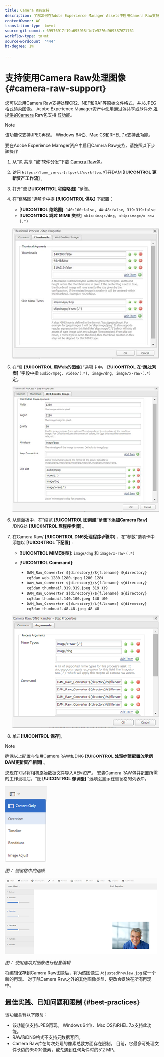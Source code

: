 ```yaml
---
title: Camera Raw支持
description: 了解如何在Adobe Experience Manager Assets中启用Camera Raw支持。
contentOwner: AG
translation-type: tm+mt
source-git-commit: 69976917f19a695908f1d7e5276d969587671761
workflow-type: tm+mt
source-wordcount: '444'
ht-degree: 1%

---
```



# 支持使用Camera Raw处理图像 {#camera-raw-support}

您可以启用Camera Raw支持处理CR2、NEF和RAF等原始文件格式，并以JPEG格式渲染图像。 Adobe Experience Manager资产中使用通过包共享或软件分 [发提供的Camera](https://www.adobeaemcloud.com/content/marketplace/marketplaceProxy.html?packagePath=/content/companies/public/adobe/packages/aem630/product/assets/aem-assets-cameraraw-pkg) Raw包支持 [该功能](https://experience.adobe.com/#/downloads/content/software-distribution/en/aem.html?package=/content/software-distribution/en/details.html/content/dam/aem/public/adobe/packages/aem630/product/assets/aem-assets-cameraraw-pkg)。

>[!NOTE]
>
>该功能仅支持JPEG再现。 Windows 64位、Mac OS和RHEL 7.x支持此功能。

要在Adobe Experience Manager资产中启用Camera Raw支持，请按照以下步骤操作：

1. 从“包 [共享](https://www.adobeaemcloud.com/content/marketplace/marketplaceProxy.html?packagePath=/content/companies/public/adobe/packages/aem630/product/assets/aem-assets-cameraraw-pkg) ”或“软件分发”下载 [Camera Raw包](https://experience.adobe.com/#/downloads/content/software-distribution/en/aem.html?package=/content/software-distribution/en/details.html/content/dam/aem/public/adobe/packages/aem630/product/assets/aem-assets-cameraraw-pkg)。

1. 访问 `https://[aem_server]:[port]/workflow`. 打开DAM **[!UICONTROL 更新资产工作流]** 。

1. 打开“流 **[!UICONTROL 程缩略图]** ”步骤。

1. 在“缩略图”选项卡中提 **[!UICONTROL 供以]** 下配置：

   * **[!UICONTROL 缩略图]**: `140:100:false, 48:48:false, 319:319:false`
   * **[!UICONTROL 跳过 MIME 类型]**: `skip:image/dng, skip:image/x-raw-(.*)`

   ![石](assets/chlimage_1-334.png)

1. 在“启 **[!UICONTROL 用Web的图像]** ”选项卡中， **[!UICONTROL 在“跳过列表]** ”字段中指 `audio/mpeg, video/(.*), image/dng, image/x-raw-(.*)`定。

   ![石](assets/chlimage_1-335.png)

1. 从侧面板中，在“缩览 **[!UICONTROL 图创建”步骤下添加Camera Raw]** /DNG处 **[!UICONTROL 理程序步骤]** 。

1. 在Camera Raw/ **[!UICONTROL DNG处理程序步骤中]** ，在“参数”选项卡中添加以 **[!UICONTROL 下配置]** :

   * **[!UICONTROL MIME类型]**: `image/dng` 和 `image/x-raw-(.*)`
   * **[!UICONTROL Command]**:

      * `DAM_Raw_Converter ${directory}/${filename} ${directory} cq5dam.web.1280.1280.jpeg 1280 1280`
      * `DAM_Raw_Converter ${directory}/${filename} ${directory} cq5dam.thumbnail.319.319.jpeg 319 319`
      * `DAM_Raw_Converter ${directory}/${filename} ${directory} cq5dam.thumbnail.140.100.jpeg 140 100`
      * `DAM_Raw_Converter ${directory}/${filename} ${directory} cq5dam.thumbnail.48.48.jpeg 48 48`

   ![chlimage_1-336](assets/chlimage_1-336.png)

1. 单击&#x200B;**[!UICONTROL 保存]**。

>[!NOTE]
>
>确保以上配置与使用Camera RAW和DNG **[!UICONTROL 处理步骤配置的示例DAM更新资产相同]** 。

您现在可以将相机原始数据文件导入AEM资产。 安装Camera RAW包并配置所需的工作流程后，“图 **[!UICONTROL 像调整]** ”选项会显示在侧窗格的列表中。

![chlimage_1-337](assets/chlimage_1-337.png)

*图： 侧窗格中的选项*

![chlimage_1-338](assets/chlimage_1-338.png)

*图： 使用选项对图像进行轻量编辑*

将编辑保存到Camera Raw图像后，将为该图像生 `AdjustedPreview.jpg` 成一个新的再现。 对于除Camera Raw之外的其他图像类型，更改会反映在所有再现中。

## 最佳实践、已知问题和限制 {#best-practices}

该功能具有以下限制：

* 该功能仅支持JPEG再现。 Windows 64位、Mac OS和RHEL 7.x支持此功能。
* RAW和DNG格式不支持元数据写回。
* Camera Raw库在每次处理的像素总数方面存在限制。 目前，它最多可处理文件长边的65000像素，或先遇到任何条件时的512 MP。
